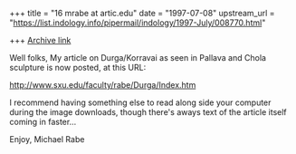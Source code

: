 +++
title = "16 mrabe at artic.edu"
date = "1997-07-08"
upstream_url = "https://list.indology.info/pipermail/indology/1997-July/008770.html"

+++
[Archive link](https://list.indology.info/pipermail/indology/1997-July/008770.html)

Well folks,
        My article on Durga/Korravai as seen in Pallava and Chola sculpture
is now posted, at this URL:

http://www.sxu.edu/faculty/rabe/Durga/Index.htm

I recommend having something else to read along side your computer during
the image downloads, though there's aways text of the article itself coming
in faster...

Enjoy,
Michael Rabe






